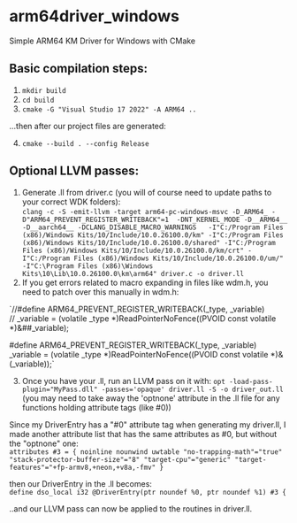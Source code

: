 # arm64driver_windows
Simple ARM64 KM Driver for Windows with CMake

## Basic compilation steps:  
1. `mkdir build`  
2. `cd build`  
3. `cmake -G "Visual Studio 17 2022" -A ARM64 ..`  

...then after our project files are generated:  

4. `cmake --build . --config Release`   

## Optional LLVM passes:    
1. Generate .ll from driver.c (you will of course need to update paths to your correct WDK folders):  
`clang -c -S -emit-llvm -target arm64-pc-windows-msvc -D_ARM64_ -D"ARM64_PREVENT_REGISTER_WRITEBACK"=1  -DNT_KERNEL_MODE -D__ARM64__ -D__aarch64__ -DCLANG_DISABLE_MACRO_WARNINGS   -I"C:/Program Files (x86)/Windows Kits/10/Include/10.0.26100.0/km" -I"C:/Program Files (x86)/Windows Kits/10/Include/10.0.26100.0/shared" -I"C:/Program Files (x86)/Windows Kits/10/Include/10.0.26100.0/km/crt" -I"C:/Program Files (x86)/Windows Kits/10/Include/10.0.26100.0/um/"   -I"C:\Program Files (x86)\Windows Kits\10\Lib\10.0.26100.0\km\arm64" driver.c -o driver.ll`  
2. If you get errors related to macro expanding in files like wdm.h, you need to patch over this manually in wdm.h:

`//#define ARM64_PREVENT_REGISTER_WRITEBACK(_type, _variable) \
//    _variable = (volatile _type *)ReadPointerNoFence((PVOID const volatile *)&##_variable);

#define ARM64_PREVENT_REGISTER_WRITEBACK(_type, _variable) \
    _variable = (volatile _type *)ReadPointerNoFence((PVOID const volatile *)&(_variable));`

3. Once you have your .ll, run an LLVM pass on it with: `opt -load-pass-plugin="MyPass.dll" -passes='opaque' driver.ll -S -o driver_out.ll` (you may need to take away the 'optnone' attribute in the .ll file for any functions holding attribute tags (like #0))  

Since my DriverEntry has a "#0" attribute tag when generating my driver.ll, I made another attribute list that has the same attributes as #0, but without the "optnone" one:  
`attributes #3 = { noinline nounwind uwtable "no-trapping-math"="true" "stack-protector-buffer-size"="8" "target-cpu"="generic" "target-features"="+fp-armv8,+neon,+v8a,-fmv" }`  

then our DriverEntry in the .ll becomes:  
`define dso_local i32 @DriverEntry(ptr noundef %0, ptr noundef %1) #3 {`  

..and our LLVM pass can now be applied to the routines in driver.ll.
  
